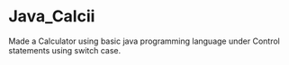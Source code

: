 # Java_Calcii
Made a Calculator using basic java programming language under Control statements using switch case. 

